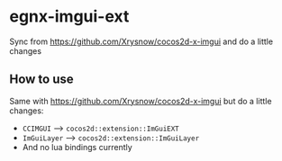 # egnx-imgui-ext
Sync from https://github.com/Xrysnow/cocos2d-x-imgui and do a little changes

## How to use
Same with https://github.com/Xrysnow/cocos2d-x-imgui but do a little changes:
* ```CCIMGUI``` --> ```cocos2d::extension::ImGuiEXT```
* ```ImGuiLayer``` --> ```cocos2d::extension::ImGuiLayer```
* And no lua bindings currently
